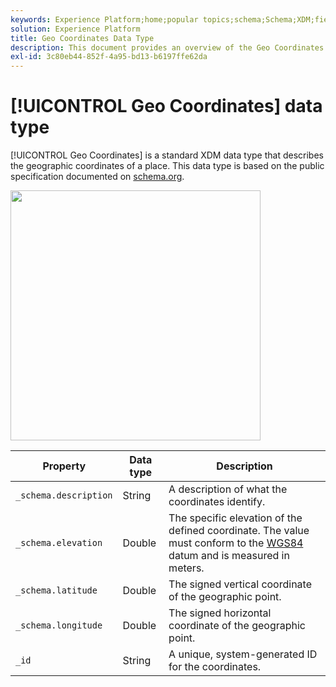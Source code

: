 ```yaml
---
keywords: Experience Platform;home;popular topics;schema;Schema;XDM;fields;schemas;Schemas;geo;coordinates;datatype;data-type;data type;
solution: Experience Platform
title: Geo Coordinates Data Type
description: This document provides an overview of the Geo Coordinates XDM data type.
exl-id: 3c80eb44-852f-4a95-bd13-b6197ffe62da
---
```

# [!UICONTROL Geo Coordinates] data type

[!UICONTROL Geo Coordinates] is a standard XDM data type that describes the geographic coordinates of a place. This data type is based on the public specification documented on [schema.org](https://schema.org/GeoCoordinates).

<img src='../images/data-types/geo-coordinates.png' width=400 /><br />

| Property | Data type | Description |
| --- | --- | --- |
| `_schema.description` | String | A description of what the coordinates identify. |
| `_schema.elevation` | Double | The specific elevation of the defined coordinate. The value must conform to the [WGS84](https://gisgeography.com/wgs84-world-geodetic-system/) datum and is measured in meters. |
| `_schema.latitude` | Double | The signed vertical coordinate of the geographic point. |
| `_schema.longitude` | Double | The signed horizontal coordinate of the geographic point. |
|  `_id` | String | A unique, system-generated ID for the coordinates. |
